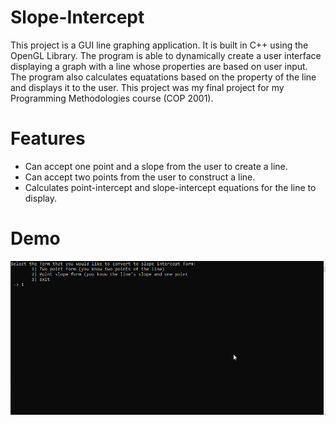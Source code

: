 # Slope-Intercept
This project is a GUI line graphing application. It is built in C++ using the OpenGL Library. The program is able to 
dynamically create a user interface displaying a graph with a line whose properties are based on user input. The program also calculates equatations based on the property of the line and displays it to the user.
This project was my final project for my Programming Methodologies course (COP 2001).

# Features
- Can accept one point and a slope from the user to create a line.
- Can accept two points from the user to construct a line.
- Calculates point-intercept and slope-intercept equations for the line to display.

# Demo
<img src='demo.gif' title='Demo' width='' alt='Video Demo' />
